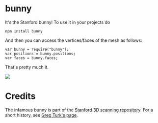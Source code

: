 bunny
=====
It's the Stanford bunny!  To use it in your projects do

    npm install bunny
      
And then you can access the vertices/faces of the mesh as follows:

    var bunny = require("bunny");
    var positions = bunny.positions;
    var faces = bunny.faces;
    
That's pretty much it.

![](https://github.com/mikolalysenko/bunny/images/bunny.png)

Credits
=======
The infamous bunny is part of the [Stanford 3D scanning repository](http://graphics.stanford.edu/data/3Dscanrep/#bunny).  For a short history, see [Greg Turk's page](http://www.cc.gatech.edu/~turk/bunny/bunny.html).
